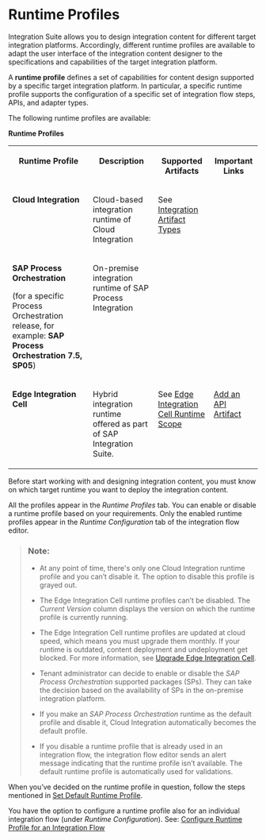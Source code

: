 <!-- loio8007daa7b193409580ba151b1df77fa4 -->

# Runtime Profiles

Integration Suite allows you to design integration content for different target integration platforms. Accordingly, different runtime profiles are available to adapt the user interface of the integration content designer to the specifications and capabilities of the target integration platform.

A **runtime profile** defines a set of capabilities for content design supported by a specific target integration platform. In particular, a specific runtime profile supports the configuration of a specific set of integration flow steps, APIs, and adapter types.

The following runtime profiles are available:

**Runtime Profiles**


<table>
<tr>
<th valign="top">

Runtime Profile

</th>
<th valign="top">

Description

</th>
<th valign="top">

Supported Artifacts

</th>
<th valign="top">

Important Links

</th>
</tr>
<tr>
<td valign="top">

**Cloud Integration** 

</td>
<td valign="top">

Cloud-based integration runtime of Cloud Integration 

</td>
<td valign="top">

See [Integration Artifact Types](../integration-artifact-types-bf932e0.md) 

</td>
<td valign="top">



</td>
</tr>
<tr>
<td valign="top">

**SAP Process Orchestration** 

\(for a specific Process Orchestration release, for example: **SAP Process Orchestration 7.5, SP05**\)

</td>
<td valign="top">

On-premise integration runtime of SAP Process Integration

</td>
<td valign="top">



</td>
<td valign="top">



</td>
</tr>
<tr>
<td valign="top">

**Edge Integration Cell** 

</td>
<td valign="top">

Hybrid integration runtime offered as part of SAP Integration Suite.

</td>
<td valign="top">

See [Edge Integration Cell Runtime Scope](../../edge-integration-cell-runtime-scope-144c64a.md) 

</td>
<td valign="top">

[Add an API Artifact](../add-an-api-artifact-c2fe62c.md) 

</td>
</tr>
</table>

Before start working with and designing integration content, you must know on which target runtime you want to deploy the integration content.

All the profiles appear in the *Runtime Profiles* tab. You can enable or disable a runtime profile based on your requirements. Only the enabled runtime profiles appear in the *Runtime Configuration* tab of the integration flow editor.

> ### Note:  
> -   At any point of time, there's only one Cloud Integration runtime profile and you can’t disable it. The option to disable this profile is grayed out.
> 
> -   The Edge Integration Cell runtime profiles can’t be disabled. The *Current Version* column displays the version on which the runtime profile is currently running.
> 
> -   The Edge Integration Cell runtime profiles are updated at cloud speed, which means you must upgrade them monthly. If your runtime is outdated, content deployment and undeployment get blocked. For more information, see [Upgrade Edge Integration Cell](../../upgrade-edge-integration-cell-27c3926.md).
> 
> -   Tenant administrator can decide to enable or disable the *SAP Process Orchestration* supported packages \(SPs\). They can take the decision based on the availability of SPs in the on-premise integration platform.
> 
> -   If you make an *SAP Process Orchestration* runtime as the default profile and disable it, Cloud Integration automatically becomes the default profile.
> 
> -   If you disable a runtime profile that is already used in an integration flow, the integration flow editor sends an alert message indicating that the runtime profile isn’t available. The default runtime profile is automatically used for validations.



When you’ve decided on the runtime profile in question, follow the steps mentioned in [Set Default Runtime Profile](set-default-runtime-profile-efebd50.md).

You have the option to configure a runtime profile also for an individual integration flow \(under *Runtime Configuration*\). See: [Configure Runtime Profile for an Integration Flow](configure-runtime-profile-for-an-integration-flow-65cc0bc.md)



